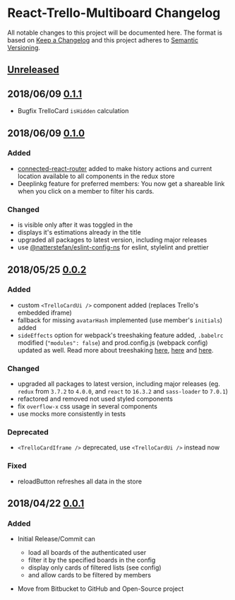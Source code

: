 # React-Trello-Multiboard Changelog

All notable changes to this project will be documented here. The format is based
on [Keep a Changelog](http://keepachangelog.com/en/1.0.0/) and this project
adheres to [Semantic Versioning](http://semver.org/spec/v2.0.0.html).

## [Unreleased][1]

## 2018/06/09 [0.1.1][5]

* Bugfix TrelloCard `isHidden` calculation

## 2018/06/09 [0.1.0][4]

### Added

* [connected-react-router](https://github.com/supasate/connected-react-router)
  added to make history actions and current location available to all components
  in the redux store
* Deeplinkg feature for preferred members: You now get a shareable link when you
  click on a member to filter his cards.

### Changed

* <EstimationCard /> is visible only after it was toggled in the <MainApp />
* <BoardsList /> displays it's estimations already in the title
* upgraded all packages to latest version, including major releases
* use [@natterstefan/eslint-config-ns](https://github.com/natterstefan/eslint-config-ns)
  for eslint, stylelint and prettier

## 2018/05/25 [0.0.2][3]

### Added

* custom `<TrelloCardUi />` component added (replaces Trello's embedded iframe)
* fallback for missing `avatarHash` implemented (use member's `initials`) added
* `sideEffects` option for webpack's treeshaking feature added, `.babelrc` modified
  (`"modules": false`) and prod.config.js (webpack config) updated as well. Read more about
  treeshaking [here](https://webpack.js.org/guides/tree-shaking/),
  [here](https://stackoverflow.com/a/47675519/1238150) and
  [here](https://github.com/webpack/webpack/issues/6992#issuecomment-379662391).

### Changed

* upgraded all packages to latest version, including major releases (eg. `redux`
  from `3.7.2` to `4.0.0`, and `react` to `16.3.2` and `sass-loader` to `7.0.1`)
* refactored and removed not used styled components
* fix `overflow-x` css usage in several components
* use mocks more consistently in tests

### Deprecated

* `<TrelloCardIframe />` deprecated, use `<TrelloCardUi />` instead now

### Fixed

* reloadButton refreshes all data in the store

## 2018/04/22 [0.0.1][2]

### Added

* Initial Release/Commit can

  * load all boards of the authenticated user
  * filter it by the specified boards in the config
  * display only cards of filtered lists (see config)
  * and allow cards to be filtered by members

* Move from Bitbucket to GitHub and Open-Source project

[1]: https://github.com/natterstefan/react-trello-multiboard/compare/v0.1.0...HEAD
[2]: https://github.com/natterstefan/react-trello-multiboard/releases/tag/v0.0.1
[3]: https://github.com/natterstefan/react-trello-multiboard/compare/v0.0.1...v0.0.2
[4]: https://github.com/natterstefan/react-trello-multiboard/compare/v0.0.2...v0.1.0
[5]: https://github.com/natterstefan/react-trello-multiboard/compare/v0.1.0...v0.1.1
